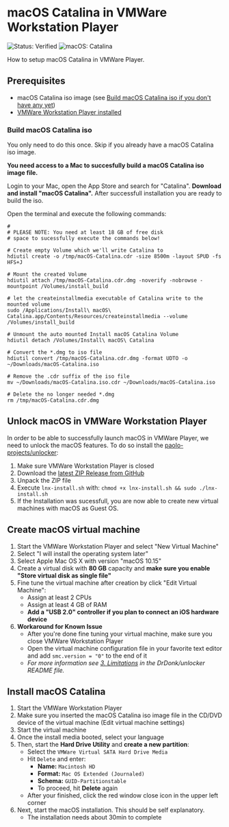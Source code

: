 # macOS Catalina in VMWare Workstation Player

![Status: Verified](https://img.shields.io/badge/status-verified-green.svg)
![macOS: Catalina](https://img.shields.io/badge/macOS-Catalina-blue.svg)

How to setup macOS Catalina in VMWare Player.

## Prerequisites

- macOS Catalina iso image (see [Build macOS Catalina iso if you don't have any yet](#build-macos-catalina-iso))
- [VMWare Workstation Player installed](https://www.vmware.com/de/products/workstation-player.html)

### Build macOS Catalina iso

You only need to do this once. Skip if you already have a macOS Catalina iso image.

**You need access to a Mac to succesfully build a macOS Catalina iso image file.**

Login to your Mac, open the App Store and search for "Catalina". **Download and install "macOS Catalina".**
After successfull installation you are ready to build the iso.

Open the terminal and execute the following commands:

```
#
# PLEASE NOTE: You need at least 18 GB of free disk
# space to sucessfully execute the commands below!

# Create empty Volume which we'll write Catalina to
hdiutil create -o /tmp/macOS-Catalina.cdr -size 8500m -layout SPUD -fs HFS+J

# Mount the created Volume
hdiutil attach /tmp/macOS-Catalina.cdr.dmg -noverify -nobrowse -mountpoint /Volumes/install_build

# let the createinstallmedia executable of Catalina write to the mounted volume
sudo /Applications/Install\ macOS\ Catalina.app/Contents/Resources/createinstallmedia --volume /Volumes/install_build

# Unmount the auto mounted Install macOS Catalina Volume
hdiutil detach /Volumes/Install\ macOS\ Catalina

# Convert the *.dmg to iso file
hdiutil convert /tmp/macOS-Catalina.cdr.dmg -format UDTO -o ~/Downloads/macOS-Catalina.iso

# Remove the .cdr suffix of the iso file
mv ~/Downloads/macOS-Catalina.iso.cdr ~/Downloads/macOS-Catalina.iso

# Delete the no longer needed *.dmg
rm /tmp/macOS-Catalina.cdr.dmg
```

## Unlock macOS in VMWare Workstation Player

In order to be able to successfully launch macOS in VMWare Player, we need to unlock the macOS features. To do so install the [paolo-projects/unlocker](https://github.com/paolo-projects/unlocker):

1. Make sure VMWare Workstation Player is closed
2. Download the [latest ZIP Release from GitHub](https://github.com/paolo-projects/unlocker/releases)
3. Unpack the ZIP file
4. Execute `lnx-install.sh` with: `chmod +x lnx-install.sh && sudo ./lnx-install.sh`
5. If the Installation was sucessfull, you are now able to create new virtual machines with macOS as Guest OS.

## Create macOS virtual machine

1. Start the VMWare Workstation Player and select "New Virtual Machine"
2. Select "I will install the operating system later"
3. Select Apple Mac OS X with version "macOS 10.15"
4. Create a virtual disk with **80 GB** capacity and **make sure you enable "Store virtual disk as single file"**
5. Fine tune the virtual machine after creation by click "Edit Virtual Machine":
    - Assign at least 2 CPUs
    - Assign at least 4 GB of RAM
    - **Add a "USB 2.0" controller if you plan to connect an iOS hardware device**
6. **Workaround for Known Issue**
    - After you're done fine tuning your virtual machine, make sure you close VMWare Workstation Player
    - Open the virtual machine configuration file in your favorite text editor and add `smc.version = "0"` to the end of it
    - *For more information see [3. Limitations](https://github.com/DrDonk/unlocker) in the DrDonk/unlocker README file.*

## Install macOS Catalina

1. Start the VMWare Workstation Player
2. Make sure you inserted the macOS Catalina iso image file in the CD/DVD device of the virtual machine (Edit virtual machine settings)
3. Start the virtual machine
4. Once the install media booted, select your language
5. Then, start the **Hard Drive Utility** and **create a new partition**:
    - Select the `VMWare Virtual SATA Hard Drive Media`
    - Hit `Delete` and enter:
        - **Name:** `Macintosh HD`
        - **Format:** `Mac OS Extended (Journaled)`
        - **Schema:** `GUID-Partitionstable`
        - To proceed, hit **Delete** again
    - After your finished, click the red window close icon in the upper left corner
5. Next, start the macOS installation. This should be self explanatory.
    - The installation needs about 30min to complete
